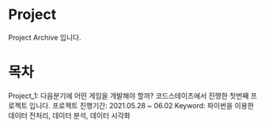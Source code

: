 # Project
Project Archive 입니다. 

# 목차

Project_1: 다음분기에 어떤 게임을 개발해야 할까?
  코드스테이츠에서 진행한 첫번째 프로젝트 입니다. 
  프로젝트 진행기간: 2021.05.28 ~ 06.02
  Keyword: 파이썬을 이용한 데이터 전처리, 데이터 분석, 데이터 시각화 
